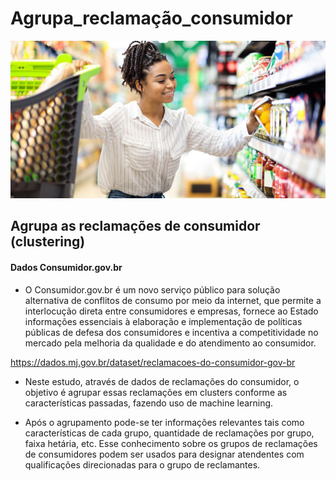# Agrupa_reclamação_consumidor

![Imagem de Reclamação](https://github.com/jairobernardesjunior/Agrupa_reclamacao_consumidor/blob/main/consumidor.jpg)
 
## Agrupa as reclamações de consumidor (clustering)

#### Dados Consumidor.gov.br
- O Consumidor.gov.br é um novo serviço público para solução alternativa de conflitos de consumo por meio da internet, que permite a interlocução direta entre consumidores e empresas, fornece ao Estado informações essenciais à elaboração e implementação de políticas públicas de defesa dos consumidores e incentiva a competitividade no mercado pela melhoria da qualidade e do atendimento ao consumidor.

https://dados.mj.gov.br/dataset/reclamacoes-do-consumidor-gov-br

- Neste estudo, através de dados de reclamações do consumidor, o objetivo é agrupar essas reclamações em clusters conforme as características passadas, fazendo uso de machine learning.

- Após o agrupamento pode-se ter informações relevantes tais como características de cada grupo, quantidade de reclamações por grupo, faixa hetária, etc. Esse conhecimento sobre os grupos de reclamações de consumidores podem ser usados para designar atendentes com qualificações direcionadas para o grupo de reclamantes.